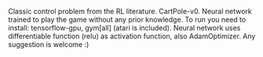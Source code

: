 Classic control problem from the RL literature.
CartPole-v0.
Neural network trained to play the game without any prior knowledge.
To run you need to install: tensorflow-gpu, gym[all] (atari is included). 
Neural network uses differentiable function (relu) as activation function, also AdamOptimizer.
Any suggestion is welcome :)
